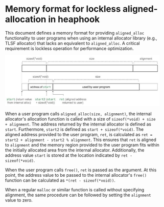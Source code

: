 # Memory format for lockless aligned-allocation in heaphook

This document defines a memory format for providing `aligned_alloc` functionality to user programs when using an internal allocator library (e.g., TLSF allocator) that lacks an equivalent to `aligned_alloc`.
A critical requirement is lockless operation for performance optimization.

![heaphook alignment](./heaphook_alignment.jpeg "heaphook alignment")

When a user program calls `aligned_alloc(size, alignment)`, the internal allocator's allocation function is called with a size of `sizeof(*void) + size + alignment`.
The address returned by the internal allocator is defined as `start`.
Furthermore, `start2` is defined as `start + sizeof(*void)`.
The aligned address provided to the user program, `ret`, is calculated as `ret = start2 + alignment - start2 % alignment`.
This ensures that `ret` is aligned to `alignment` and the memory region provided to the user program fits within the initially allocated area from the internal allocator.
Additionally, the address value `start` is stored at the location indicated by `ret - sizeof(*void)`.

When the user program calls `free()`, `ret` is passed as the argument.
At this point, the address value to be passed to the internal allocator's `free()` function can be calculated as `*(ret - sizeof(*void))`.

When a regular `malloc` or similar function is called without specifying alignment, the same procedure can be followed by setting the `alignment` value to zero.
